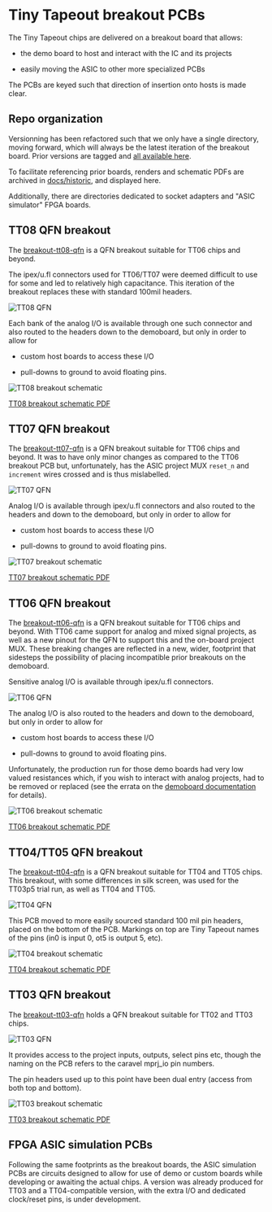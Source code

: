 # Tiny Tapeout breakout PCBs


The Tiny Tapeout chips are delivered on a breakout board that allows:
   
   * the demo board to host and interact with the IC and its projects
   
   * easily moving the ASIC to other more specialized PCBs
   
   
The PCBs are keyed such that direction of insertion onto hosts is made clear.


## Repo organization 

Versionning has been refactored such that we only have a single directory, moving forward, which will always be the latest iteration of the breakout board.  Prior versions are tagged and [all available here](https://github.com/TinyTapeout/breakout-pcb/tags).

To facilitate referencing prior boards, renders and schematic PDFs are archived in [docs/historic](docs/historic), and displayed here.

Additionally, there are directories dedicated to socket adapters and "ASIC simulator" FPGA boards.


## TT08 QFN breakout

The [breakout-tt08-qfn](https://github.com/TinyTapeout/breakout-pcb/releases/tag/breakout-tt08) is a QFN breakout suitable for TT06 chips and beyond.  

The ipex/u.fl connectors used for TT06/TT07 were deemed difficult to use for some and led to relatively high capacitance.  This iteration of the breakout replaces these with standard 100mil headers.

![TT08 QFN](docs/historic/breakout-tt08-qfn-render.png)

Each bank of the analog I/O is available through one such connector and also routed to the headers down to the demoboard, but only in order to allow for

  * custom host boards to access these I/O
  
  * pull-downs to ground to avoid floating pins.

![TT08 breakout schematic](docs/historic/breakout-tt08-qfn-schematic.png)

[TT08 breakout schematic PDF](docs/historic/breakout-tt08-qfn.pdf)




## TT07 QFN breakout

The [breakout-tt07-qfn](https://github.com/TinyTapeout/breakout-pcb/releases/tag/breakout-tt07) is a QFN breakout suitable for TT06 chips and beyond.  It was to have only minor changes as compared to the TT06 breakout PCB but, unfortunately, has the ASIC project MUX `reset_n` and `increment` wires crossed and is thus mislabelled.  

![TT07 QFN](docs/historic/breakout-tt07-qfn-render.png)

Analog I/O is available through ipex/u.fl connectors and also routed to the headers and down to the demoboard, but only in order to allow for

  * custom host boards to access these I/O
  
  * pull-downs to ground to avoid floating pins.

![TT07 breakout schematic](docs/historic/breakout-tt07-qfn-schematic.png)

[TT07 breakout schematic PDF](docs/historic/breakout-tt07-qfn.pdf)




## TT06 QFN breakout


The [breakout-tt06-qfn](https://github.com/TinyTapeout/breakout-pcb/releases/tag/breakout-tt06) is a QFN breakout suitable for TT06 chips and beyond.  With TT06 came support for analog and mixed signal projects, as well as a new pinout for the QFN to support this and the on-board project MUX.  These breaking changes are reflected in a new, wider, footprint that sidesteps the possibility of placing incompatible prior breakouts on the demoboard.


Sensitive analog I/O is available through ipex/u.fl connectors.

![TT06 QFN](docs/historic/breakout-tt06-qfn-render.png)

The analog I/O is also routed to the headers and down to the demoboard, but only in order to allow for

  * custom host boards to access these I/O
  
  * pull-downs to ground to avoid floating pins.
  
Unfortunately, the production run for those demo boards had very low valued resistances which, if you wish to interact with analog projects, had to be removed or replaced (see the errata on the [demoboard documentation](https://github.com/TinyTapeout/tt-demo-pcb/tree/tt06) for details).


![TT06 breakout schematic](docs/historic/breakout-tt06-qfn-schematic.png)

[TT06 breakout schematic PDF](docs/historic/breakout-tt06-qfn.pdf)



## TT04/TT05 QFN breakout


The [breakout-tt04-qfn](https://github.com/TinyTapeout/breakout-pcb/releases/tag/breakout-tt04) is a QFN breakout suitable for TT04 and TT05 chips.  This breakout, with some differences in silk screen, was used for the TT03p5 trial run, as well as TT04 and TT05.

![TT04 QFN](docs/historic/breakout-tt04-qfn-render.png)

This PCB moved to more easily sourced standard 100 mil pin headers, placed on the bottom of the PCB.  Markings on top are Tiny Tapeout names of the pins (in0 is input 0, ot5 is output 5, etc).


![TT04 breakout schematic](docs/historic/breakout-tt04-qfn-schematic.png)

[TT04 breakout schematic PDF](docs/historic/breakout-tt04-qfn.pdf)


## TT03 QFN breakout

The [breakout-tt03-qfn](https://github.com/TinyTapeout/breakout-pcb/releases/tag/breakout-tt03) holds a QFN breakout suitable for TT02 and TT03 chips.

![TT03 QFN](docs/historic/breakout-tt03-qfn-render.png)

It provides access to the project inputs, outputs, select pins etc, though the naming on the PCB refers to the caravel mprj_io pin numbers.

The pin headers used up to this point have been dual entry (access from both top and bottom).

![TT03 breakout schematic](docs/historic/breakout-tt03-qfn-schematic.png)

[TT03 breakout schematic PDF](docs/historic/breakout-tt03-qfn.pdf)



## FPGA ASIC simulation PCBs

Following the same footprints as the breakout boards, the ASIC simulation PCBs are circuits designed to allow for use of demo or custom boards while developing or awaiting the actual chips.  A version was already produced for TT03 and a TT04-compatible version, with the extra I/O and dedicated clock/reset pins, is under development.


